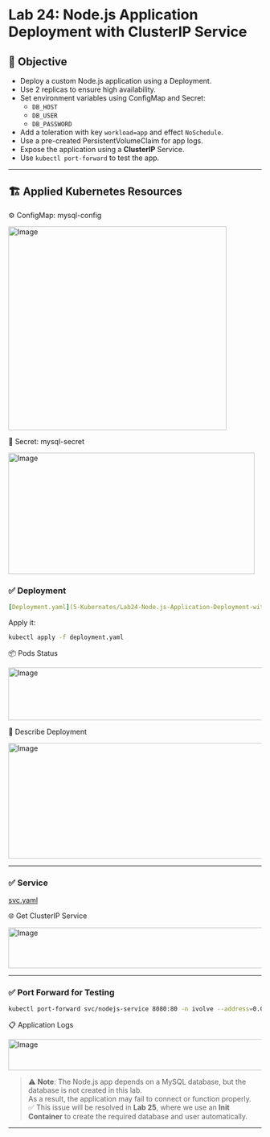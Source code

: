 # Lab 24: Node.js Application Deployment with ClusterIP Service

## 🎯 Objective

- Deploy a custom Node.js application using a Deployment.
- Use 2 replicas to ensure high availability.
- Set environment variables using ConfigMap and Secret:
  - `DB_HOST`
  - `DB_USER`
  - `DB_PASSWORD`
- Add a toleration with key `workload=app` and effect `NoSchedule`.
- Use a pre-created PersistentVolumeClaim for app logs.
- Expose the application using a **ClusterIP** Service.
- Use `kubectl port-forward` to test the app.

---

## 🏗️ Applied Kubernetes Resources

⚙️ ConfigMap: mysql-config

<img width="434" height="405" alt="Image" src="https://github.com/user-attachments/assets/fc346c69-2c30-4ab3-8046-e0606054ef9d" />

🔐 Secret: mysql-secret

<img width="490" height="241" alt="Image" src="https://github.com/user-attachments/assets/c950c111-1f4b-4759-8d0d-a6da72493905" />



### ✅ Deployment

```yaml
[Deployment.yaml](5-Kubernates/Lab24-Node.js-Application-Deployment-with-ClusterIP-service/deplyoment.yaml)
```
Apply it:

```bash
kubectl apply -f deployment.yaml
```
📦 Pods Status

<img width="742" height="105" alt="Image" src="https://github.com/user-attachments/assets/a0d5a4e3-6e30-493a-9681-6b8e4864d1ae" />

📄 Describe Deployment

<img width="943" height="230" alt="Image" src="https://github.com/user-attachments/assets/7e9d313a-4f97-4128-85f1-65b6d86016ae" />

---

### ✅ Service


[svc.yaml](5-Kubernates/Lab24-Node.js-Application-Deployment-with-ClusterIP-service/svc.yaml)

🌐 Get ClusterIP Service

<img width="724" height="81" alt="Image" src="https://github.com/user-attachments/assets/9601516e-9979-4f17-8201-5adbc5ae481d" />

---

### ✅ Port Forward for Testing

```bash
kubectl port-forward svc/nodejs-service 8080:80 -n ivolve --address=0.0.0.0
```

📋 Application Logs

<img width="850" height="62" alt="Image" src="https://github.com/user-attachments/assets/e820b5f8-557c-4612-8b2f-c5fab0882a54" />

> ⚠️ **Note**: The Node.js app depends on a MySQL database, but the database is not created in this lab.  
> As a result, the application may fail to connect or function properly.  
> ✅ This issue will be resolved in **Lab 25**, where we use an **Init Container** to create the required database and user automatically.
---